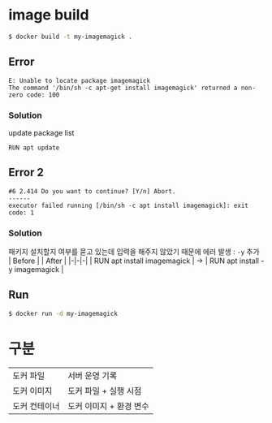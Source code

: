 # image build
```bash
$ docker build -t my-imagemagick . 
```

## Error
```
E: Unable to locate package imagemagick
The command '/bin/sh -c apt-get install imagemagick' returned a non-zero code: 100
```

### Solution
update package list
```
RUN apt update
```

## Error 2
```
#6 2.414 Do you want to continue? [Y/n] Abort.
------
executor failed running [/bin/sh -c apt install imagemagick]: exit code: 1
```

### Solution
패키지 설치할지 여부를 묻고 있는데 입력을 해주지 않았기 때문에 에러 발생 : `-y` 추가   
| Before | | After |
|-|-|-|
| RUN apt install imagemagick | -> | RUN apt install -y imagemagick |


## Run
```bash
$ docker run -d my-imagemagick
```


# 구분
| | |
|-|-|
| 도커 파일 | 서버 운영 기록 | 
| 도커 이미지 | 도커 파일 + 실행 시점 |
| 도커 컨테이너 | 도커 이미지 + 환경 변수 |


